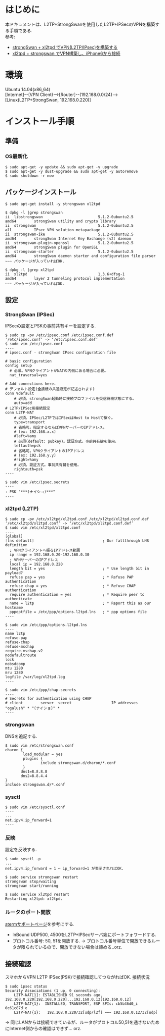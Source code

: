 # はじめに
本ドキュメントは、L2TP+StrongSwanを使用したL2TP+IPSecのVPNを構築する手順である.  
参考:  
* [strongSwan + xl2tpd でVPN(L2TP/IPsec)を構築する](http://qiita.com/namoshika/items/30c348b56474d422ef64)
* [xl2tpd + strongswan でVPN構築し、iPhone6から接続](http://qiita.com/tukiyo3/items/dcfe2b584c8ac60cb5c9)

# 環境
Ubuntu 14.04(x86_64)  
[Internet]--(VPN Client)-->[Router]--(192.168.0.0/24)-->[Linux(L2TP+StrongSwan, 192.168.0.220)]

# インストール手順
## 準備
### OS最新化
```
$ sudo apt-get -y update && sudo apt-get -y upgrade
$ sudo apt-get -y dust-upgrade && sudo apt-get -y autoremove
$ sudo shutdown -r now
```

## パッケージインストール
```
$ sudo apt-get install -y strongswan xl2tpd

$ dpkg -l |grep strongswan
ii  libstrongswan                         5.1.2-0ubuntu2.5                    amd64        strongSwan utility and crypto library
ii  strongswan                            5.1.2-0ubuntu2.5                    all          IPsec VPN solution metapackage
ii  strongswan-ike                        5.1.2-0ubuntu2.5                    amd64        strongSwan Internet Key Exchange (v2) daemon
ii  strongswan-plugin-openssl             5.1.2-0ubuntu2.5                    amd64        strongSwan plugin for OpenSSL
ii  strongswan-starter                    5.1.2-0ubuntu2.5                    amd64        strongSwan daemon starter and configuration file parser
~~~ パッケージが入っていればOK.

$ dpkg -l |grep xl2tpd
ii  xl2tpd                                1.3.6+dfsg-1                        amd64        layer 2 tunneling protocol implementation
~~~ パッケージが入っていればOK. 
```

## 設定
### StrongSwan (IPSec)
IPSecの設定とPSKの事前共有キーを設定する.
```
$ sudo cp -pv /etc/ipsec.conf /etc/ipsec.conf.def
‘/etc/ipsec.conf’ -> ‘/etc/ipsec.conf.def’
$ sudo vim /etc/ipsec.conf
----
# ipsec.conf - strongSwan IPsec configuration file

# basic configuration
config setup
  # 必須。VPNクライアントがNATの内側にある場合に必要。
  nat_traversal=yes

# Add connections here.
# デフォルト設定(全接続の共通設定が記述されます)
conn %default
    # 必須。strongSwan起動時に接続プロファイルを受信待機状態にする。
    auto=add
# L2TP/IPSec用接続設定
conn L2TP-NAT
    # 必須。IPSec/L2TPではIPSecはHost to Hostで繋ぐ。
    type=transport
    # 省略可。指定するならばVPNサーバーのIPアドレス。
    # (ex: 192.168.x.x)
    #left=%any 
    # 必須(default: pubkey)。認証方式。事前共有鍵を使用。
    leftauth=psk
    # 省略可。VPNクライアントのIPアドレス
    # (ex: 192.168.y.y)
    #right=%any
    # 必須。認証方式。事前共有鍵を使用。
    rightauth=psk
----

$ sudo vim /etc/ipsec.secrets
----
: PSK "***(ナイショ)***"
----
```

### xl2tpd (L2TP)
```
$ sudo cp -pv /etc/xl2tpd/xl2tpd.conf /etc/xl2tpd/xl2tpd.conf.def
‘/etc/xl2tpd/xl2tpd.conf’ -> ‘/etc/xl2tpd/xl2tpd.conf.def’
$ sudo vim /etc/xl2tpd/xl2tpd.conf
----
[global]
[lns default]                               ; Our fallthrough LNS definition
  ; VPNクライアントへ振るIPアドレス範囲
  ip range = 192.168.0.20-192.168.0.30
  ; VPNサーバーのIPアドレス
  local ip = 192.168.0.220
  length bit = yes                          ; * Use length bit in payload?
  refuse pap = yes                          ; * Refuse PAP authentication
  refuse chap = yes                         ; * Refuse CHAP authentication
  require authentication = yes              ; * Require peer to authenticate
  name = l2tp                               ; * Report this as our hostname
  pppoptfile = /etc/ppp/options.l2tpd.lns   ; * ppp options file
----

$ sudo vim /etc/ppp/options.l2tpd.lns
----
name l2tp
refuse-pap
refuse-chap
refuse-mschap
require-mschap-v2
nodefaultroute
lock
nobsdcomp
mtu 1280
mru 1280
logfile /var/log/xl2tpd.log
----

$ sudo vim /etc/ppp/chap-secrets
----
# Secrets for authentication using CHAP
# client        server  secret                  IP addresses
"ogalush" * "(ナイショ)" *
----
```

### strongswan
DNSを追記する.
```
$ sudo vim /etc/strongswan.conf
charon {
        load_modular = yes
        plugins {
                include strongswan.d/charon/*.conf
        }
       dns1=8.8.8.8
       dns2=8.8.4.4
}
include strongswan.d/*.conf
```

### sysctl
```
$ sudo vim /etc/sysctl.conf
----
...
net.ipv4.ip_forward=1
----
```

### 反映
設定を反映する.
```
$ sudo sysctl -p
...
net.ipv4.ip_forward = 1 ← ip_forward=1 が表示されればOK.

$ sudo service strongswan restart
strongswan stop/waiting
strongswan start/running

$ sudo service xl2tpd restart
Restarting xl2tpd: xl2tpd.
```

### ルータのポート開放
[atermサポートページ](http://www.aterm.jp/function/guide8/list-data/j-all/bl/k/m01_m34.html)を参考にする.  
* InBound UDP500, 4500をL2TP+IPSecサーバ宛にポートフォワードする.  
* プロトコル番号: 50, 51を開放する.
→ プロトコル番号単位で開放できるルータが限られているので、開放できない場合は諦める..orz.

## 接続確認
スマホからVPN L2TP IPSec(PSK)で接続確認してつながればOK.
接続状況
```
$ sudo ipsec status
Security Associations (1 up, 0 connecting):
    L2TP-NAT[1]: ESTABLISHED 91 seconds ago, 192.168.0.220[192.168.0.220]...192.168.0.12[192.168.0.12]
    L2TP-NAT{1}:  INSTALLED, TRANSPORT, ESP SPIs: cb5b46d0_i 0c61c87d_o
    L2TP-NAT{1}:   192.168.0.220/32[udp/l2f] === 192.168.0.12/32[udp]
```
→ 同じLANからは接続できているが、ルータがプロトコル50,51を通さないためにInternet側からの確認はできず... orz.
